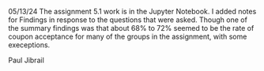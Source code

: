 05/13/24 The assignment 5.1 work is in the Jupyter Notebook. I added notes for Findings in response to the questions that were asked.  Though one of the summary findings was that about 68% to 72% seemed to be the rate of coupon acceptance for many of the groups in the assignment, with some execeptions.

Paul Jibrail
